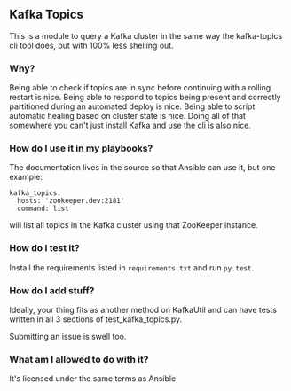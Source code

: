 ## Kafka Topics

This is a module to query a Kafka cluster in the same way the kafka-topics
cli tool does, but with 100% less shelling out. 

### Why?

Being able to check if topics are in sync before continuing with a rolling
restart is nice. Being able to respond to topics being present and correctly
partitioned during an automated deploy is nice. Being able to script automatic
healing based on cluster state is nice. Doing all of that somewhere you can't
just install Kafka and use the cli is also nice.

### How do I use it in my playbooks?

The documentation lives in the source so that Ansible can use it, 
but one example:

    kafka_topics:
      hosts: 'zookeeper.dev:2181'
      command: list

will list all topics in the Kafka cluster using that ZooKeeper instance.

### How do I test it?

Install the requirements listed in `requirements.txt` and run `py.test`.

### How do I add stuff?

Ideally, your thing fits as another method on KafkaUtil and can have tests
written in all 3 sections of test_kafka_topics.py.

Submitting an issue is swell too.

### What am I allowed to do with it?

It's licensed under the same terms as Ansible
